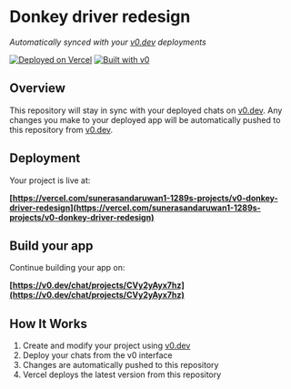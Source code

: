 # Donkey driver redesign

*Automatically synced with your [v0.dev](https://v0.dev) deployments*

[![Deployed on Vercel](https://img.shields.io/badge/Deployed%20on-Vercel-black?style=for-the-badge&logo=vercel)](https://vercel.com/sunerasandaruwan1-1289s-projects/v0-donkey-driver-redesign)
[![Built with v0](https://img.shields.io/badge/Built%20with-v0.dev-black?style=for-the-badge)](https://v0.dev/chat/projects/CVy2yAyx7hz)

## Overview

This repository will stay in sync with your deployed chats on [v0.dev](https://v0.dev).
Any changes you make to your deployed app will be automatically pushed to this repository from [v0.dev](https://v0.dev).

## Deployment

Your project is live at:

**[https://vercel.com/sunerasandaruwan1-1289s-projects/v0-donkey-driver-redesign](https://vercel.com/sunerasandaruwan1-1289s-projects/v0-donkey-driver-redesign)**

## Build your app

Continue building your app on:

**[https://v0.dev/chat/projects/CVy2yAyx7hz](https://v0.dev/chat/projects/CVy2yAyx7hz)**

## How It Works

1. Create and modify your project using [v0.dev](https://v0.dev)
2. Deploy your chats from the v0 interface
3. Changes are automatically pushed to this repository
4. Vercel deploys the latest version from this repository